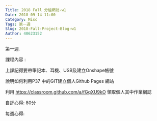 ```yaml
---
Title: 2018 Fall 分組網誌-w1
Date: 2018-09-14 11:00
Category: Misc
Tags: 第一週
Slug: 2018-Fall-Project-Blog-w1
Author: 40623152
---
```


第一週.

<!-- PELICAN_END_SUMMARY -->

課程內容 : 

上課記得要帶筆記本、耳機、USB及建立Onshape帳號

說明如何利用P37 中的GIT建立個人Github Pages 網站

利用 https://classroom.github.com/a/fGqXU9kO 領取個人其中作業網誌

自評心得: 80分

每週心得: